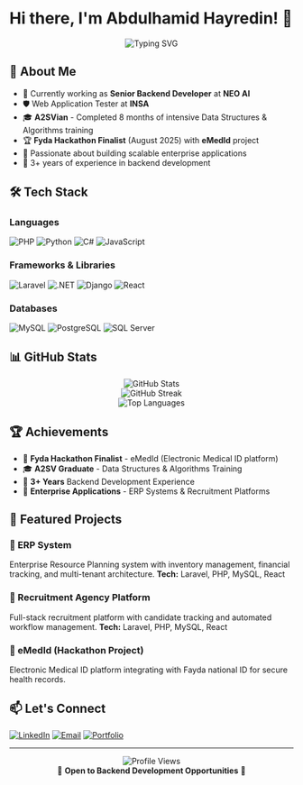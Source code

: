 # Hi there, I'm Abdulhamid Hayredin! 👋

<div align="center">
  <img src="https://readme-typing-svg.herokuapp.com?font=Fira+Code&pause=1000&color=00FF41&center=true&vCenter=true&width=435&lines=Senior+Backend+Developer;Laravel+%7C+.NET+%7C+Django;Building+Scalable+Solutions;A2SV+Alumni;AI/ML+Enthusiast" alt="Typing SVG" />
</div>

## 🚀 About Me

- 🔭 Currently working as **Senior Backend Developer** at **NEO AI**
- 🛡️ Web Application Tester at **INSA**
- 🎓 **A2SVian** - Completed 8 months of intensive Data Structures & Algorithms training
- 🏆 **Fyda Hackathon Finalist** (August 2025) with **eMedId** project
- 🌱 Passionate about building scalable enterprise applications
- 💼 3+ years of experience in backend development

## 🛠️ Tech Stack

### Languages
![PHP](https://img.shields.io/badge/PHP-777BB4?style=for-the-badge&logo=php&logoColor=white)
![Python](https://img.shields.io/badge/Python-3776AB?style=for-the-badge&logo=python&logoColor=white)
![C#](https://img.shields.io/badge/C%23-239120?style=for-the-badge&logo=c-sharp&logoColor=white)
![JavaScript](https://img.shields.io/badge/JavaScript-F7DF1E?style=for-the-badge&logo=javascript&logoColor=black)

### Frameworks & Libraries
![Laravel](https://img.shields.io/badge/Laravel-FF2D20?style=for-the-badge&logo=laravel&logoColor=white)
![.NET](https://img.shields.io/badge/.NET-5C2D91?style=for-the-badge&logo=.net&logoColor=white)
![Django](https://img.shields.io/badge/Django-092E20?style=for-the-badge&logo=django&logoColor=white)
![React](https://img.shields.io/badge/React-20232A?style=for-the-badge&logo=react&logoColor=61DAFB)

### Databases
![MySQL](https://img.shields.io/badge/MySQL-00000F?style=for-the-badge&logo=mysql&logoColor=white)
![PostgreSQL](https://img.shields.io/badge/PostgreSQL-316192?style=for-the-badge&logo=postgresql&logoColor=white)
![SQL Server](https://img.shields.io/badge/Microsoft_SQL_Server-CC2927?style=for-the-badge&logo=microsoft-sql-server&logoColor=white)

## 📊 GitHub Stats

<div align="center">
  <img src="https://github-readme-stats.vercel.app/api?username=ibnu-asma&show_icons=true&theme=radical" alt="GitHub Stats" />
</div>

<div align="center">
  <img src="https://github-readme-streak-stats.herokuapp.com/?user=ibnu-asma&theme=radical" alt="GitHub Streak" />
</div>

<div align="center">
  <img src="https://github-readme-stats.vercel.app/api/top-langs/?username=ibnu-asma&layout=compact&theme=radical" alt="Top Languages" />
</div>

## 🏆 Achievements

- 🥇 **Fyda Hackathon Finalist** - eMedId (Electronic Medical ID platform)
- 🎓 **A2SV Graduate** - Data Structures & Algorithms Training
- 💼 **3+ Years** Backend Development Experience
- 🏢 **Enterprise Applications** - ERP Systems & Recruitment Platforms

## 🚀 Featured Projects

### 🏢 ERP System
Enterprise Resource Planning system with inventory management, financial tracking, and multi-tenant architecture.
**Tech:** Laravel, PHP, MySQL, React

### 👥 Recruitment Agency Platform
Full-stack recruitment platform with candidate tracking and automated workflow management.
**Tech:** Laravel, PHP, MySQL, React

### 🏥 eMedId (Hackathon Project)
Electronic Medical ID platform integrating with Fayda national ID for secure health records.

## 📫 Let's Connect

[![LinkedIn](https://img.shields.io/badge/LinkedIn-0077B5?style=for-the-badge&logo=linkedin&logoColor=white)](https://www.linkedin.com/in/ibnu-asma/)
[![Email](https://img.shields.io/badge/Email-D14836?style=for-the-badge&logo=gmail&logoColor=white)](mailto:abdulhamidhayredin94@gmail.com)
[![Portfolio](https://img.shields.io/badge/Portfolio-000000?style=for-the-badge&logo=vercel&logoColor=white)](https://abdu-dev-fawn.vercel.app/)

---

<div align="center">
  <img src="https://komarev.com/ghpvc/?username=ibnu-asma&color=green" alt="Profile Views" />
</div>

<div align="center">
  💼 <strong>Open to Backend Development Opportunities</strong> 💼
</div>


